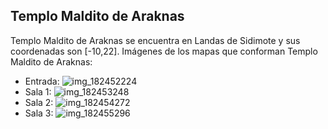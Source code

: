 ## Templo Maldito de Araknas
Templo Maldito de Araknas se encuentra en Landas de Sidimote y sus coordenadas son [-10,22].
Imágenes de los mapas que conforman Templo Maldito de Araknas:
- Entrada: ![img_182452224](https://media.discordapp.net/attachments/1115311447145193482/1115341446065684530/182452224.jpg)
- Sala 1: ![img_182453248](https://media.discordapp.net/attachments/1115311447145193482/1115341453305053274/182453248.jpg)
- Sala 2: ![img_182454272](https://media.discordapp.net/attachments/1115311447145193482/1115341454630453298/182454272.jpg)
- Sala 3: ![img_182455296](https://media.discordapp.net/attachments/1115311447145193482/1115341456450789487/182455296.jpg)